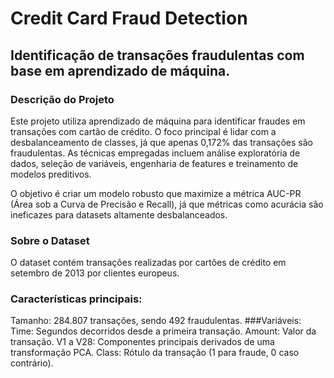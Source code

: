 # Credit Card Fraud Detection
## Identificação de transações fraudulentas com base em aprendizado de máquina.

### Descrição do Projeto
Este projeto utiliza aprendizado de máquina para identificar fraudes em transações com cartão de crédito. O foco principal é lidar com a desbalanceamento de classes, já que apenas 0,172% das transações são fraudulentas. As técnicas empregadas incluem análise exploratória de dados, seleção de variáveis, engenharia de features e treinamento de modelos preditivos.

O objetivo é criar um modelo robusto que maximize a métrica AUC-PR (Área sob a Curva de Precisão e Recall), já que métricas como acurácia são ineficazes para datasets altamente desbalanceados.

### Sobre o Dataset
O dataset contém transações realizadas por cartões de crédito em setembro de 2013 por clientes europeus.

### Características principais:
Tamanho: 284.807 transações, sendo 492 fraudulentas.
###Variáveis:
Time: Segundos decorridos desde a primeira transação.
Amount: Valor da transação.
V1 a V28: Componentes principais derivados de uma transformação PCA.
Class: Rótulo da transação (1 para fraude, 0 caso contrário).
